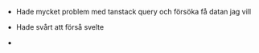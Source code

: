 -   Hade mycket problem med tanstack query och försöka få datan jag vill

-   Hade svårt att förså svelte

-
